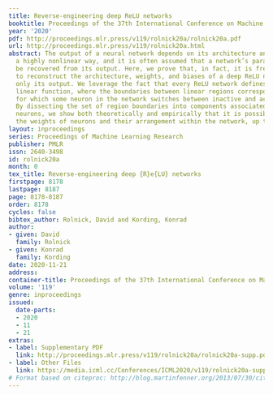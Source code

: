 ```yaml
---
title: Reverse-engineering deep ReLU networks
booktitle: Proceedings of the 37th International Conference on Machine Learning
year: '2020'
pdf: http://proceedings.mlr.press/v119/rolnick20a/rolnick20a.pdf
url: http://proceedings.mlr.press/v119/rolnick20a.html
abstract: The output of a neural network depends on its architecture and weights in
  a highly nonlinear way, and it is often assumed that a network’s parameters cannot
  be recovered from its output. Here, we prove that, in fact, it is frequently possible
  to reconstruct the architecture, weights, and biases of a deep ReLU network by observing
  only its output. We leverage the fact that every ReLU network defines a piecewise
  linear function, where the boundaries between linear regions correspond to inputs
  for which some neuron in the network switches between inactive and active ReLU states.
  By dissecting the set of region boundaries into components associated with particular
  neurons, we show both theoretically and empirically that it is possible to recover
  the weights of neurons and their arrangement within the network, up to isomorphism.
layout: inproceedings
series: Proceedings of Machine Learning Research
publisher: PMLR
issn: 2640-3498
id: rolnick20a
month: 0
tex_title: Reverse-engineering deep {R}e{LU} networks
firstpage: 8178
lastpage: 8187
page: 8178-8187
order: 8178
cycles: false
bibtex_author: Rolnick, David and Kording, Konrad
author:
- given: David
  family: Rolnick
- given: Konrad
  family: Kording
date: 2020-11-21
address: 
container-title: Proceedings of the 37th International Conference on Machine Learning
volume: '119'
genre: inproceedings
issued:
  date-parts:
  - 2020
  - 11
  - 21
extras:
- label: Supplementary PDF
  link: http://proceedings.mlr.press/v119/rolnick20a/rolnick20a-supp.pdf
- label: Other Files
  link: https://media.icml.cc/Conferences/ICML2020/v119/rolnick20a-supp.zip
# Format based on citeproc: http://blog.martinfenner.org/2013/07/30/citeproc-yaml-for-bibliographies/
---
```

